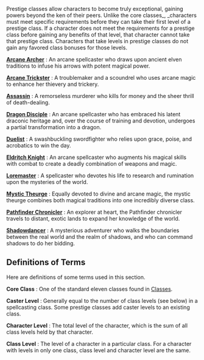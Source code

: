 Prestige classes allow characters to become truly exceptional, gaining powers beyond the ken of their peers. Unlike the core classes_, _characters must meet specific requirements before they can take their first level of a prestige class. If a character does not meet the requirements for a prestige class before gaining any benefits of that level, that character cannot take that prestige class. Characters that take levels in prestige classes do not gain any favored class bonuses for those levels.

**[Arcane Archer](prestigeClasses/arcaneArcher#_arcane-archer)** : An arcane spellcaster who draws upon ancient elven traditions to infuse his arrows with potent magical power.

**[Arcane Trickster](prestigeClasses/arcaneTrickster#_arcane-trickster)** : A troublemaker and a scoundrel who uses arcane magic to enhance her thievery and trickery.

**[Assassin](prestigeClasses/assassin#_assassin)** : A remorseless murderer who kills for money and the sheer thrill of death-dealing.

**[Dragon Disciple](prestigeClasses/dragonDisciple#_dragon-disciple)** : An arcane spellcaster who has embraced his latent draconic heritage and, over the course of training and devotion, undergoes a partial transformation into a dragon.

**[Duelist](prestigeClasses/duelist#_duelist)** : A swashbuckling swordfighter who relies upon grace, poise, and acrobatics to win the day.

**[Eldritch Knight](prestigeClasses/eldritchKnight#_eldritch-knight)** : An arcane spellcaster who augments his magical skills with combat to create a deadly combination of weapons and magic.

**[Loremaster](prestigeClasses/loremaster#_loremaster)** : A spellcaster who devotes his life to research and rumination upon the mysteries of the world.

**[Mystic Theurge](prestigeClasses/mysticTheurge#_mystic-theurge)** : Equally devoted to divine and arcane magic, the mystic theurge combines both magical traditions into one incredibly diverse class.

**[Pathfinder Chronicler](prestigeClasses/pathfinderChronicler#_pathfinder-chronicler)** : An explorer at heart, the Pathfinder chronicler travels to distant, exotic lands to expand her knowledge of the world.

**[Shadowdancer](prestigeClasses/shadowdancer#_shadowdancer)** : A mysterious adventurer who walks the boundaries between the real world and the realm of shadows, and who can command shadows to do her bidding.

## Definitions of Terms

Here are definitions of some terms used in this section.

**Core Class** : One of the standard eleven classes found in [Classes](classes).

**Caster Level** : Generally equal to the number of class levels (see below) in a spellcasting class. Some prestige classes add caster levels to an existing class.

**Character Level** : The total level of the character, which is the sum of all class levels held by that character.

**Class Level** : The level of a character in a particular class. For a character with levels in only one class, class level and character level are the same.

